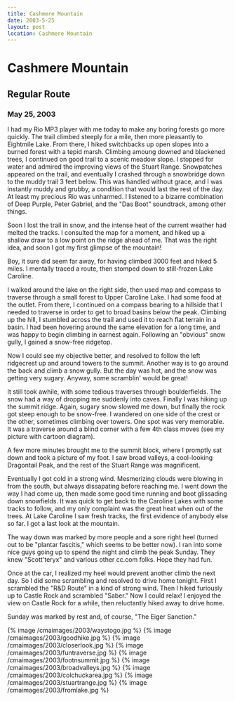 ```yaml
---
title: Cashmere Mountain
date: 2003-5-25
layout: post
location: Cashmere Mountain
---
```


<h1>Cashmere Mountain</h1>
<h2>Regular Route</h2>
<h3>May 25, 2003</h3>

I had my Rio MP3 player with me today to make any boring forests go more quickly.
The trail climbed steeply for a mile, then more pleasantly to Eightmile Lake.
From there, I hiked switchbacks up open slopes into a burned forest with
a tepid marsh. Climbing amoung downed and blackened trees, I continued on
good trail to a scenic meadow slope. I stopped for water and admired the improving
views of the Stuart Range. Snowpatches appeared on the trail, and eventually I
crashed through a snowbridge down to the muddy trail 3 feet below. This was
handled without grace, and I was instantly muddy and grubby, a condition that
would last the rest of the day. At least my precious Rio was unharmed. I listened
to a bizarre combination of Deep Purple, Peter Gabriel, and the "Das Boot" soundtrack,
among other things.


Soon I lost the trail in snow, and the intense heat of the current weather had melted
the tracks. I consulted the map for a moment, and hiked up a shallow draw to a low point
on the ridge ahead of me. That was the right idea, and soon I got my first glimpse
of the mountain!


Boy, it sure did seem far away, for having climbed 3000 feet and hiked 5 miles.
I mentally traced a route, then stomped down to still-frozen Lake Caroline.


I walked around the lake on the right side, then used map and compass to traverse
through a small forest to Upper Caroline Lake. I had some food at the outlet.
From there, I continued on a compass bearing to a hillside that I needed to traverse
in order to get to broad basins below the peak. Climbing up the hill, I stumbled
across the trail and used it to reach flat terrain in a basin. I had been hovering
around the same elevation for a long time, and was happy to begin climbing 
in earnest again. Following an "obvious" snow gully, I gained a snow-free ridgetop.


Now I could see my objective better, and resolved to follow the left ridgecrest
up and around towers to the summit. Another way is to go around the back and climb
a snow gully. But the day was hot, and the snow was getting very sugary. Anyway,
some scramblin' would be great!


It still took awhile, with some tedious traverses through boulderfields. The
snow had a way of dropping me suddenly into caves. Finally I was hiking up the
summit ridge. Again, sugary snow slowed me down, but finally the rock got steep
enough to be snow-free. I wandered on one side of the crest or the other, sometimes
climbing over towers. One spot was very memorable. It was a traverse around a blind
corner with a few 4th class moves (see my picture with cartoon diagram).


A few more minutes brought me to the summit block, where I promptly sat down and
took a picture of my foot. I saw broad valleys, a cool-looking Dragontail
Peak, and the rest of the Stuart Range was magnificent.



Eventually I got cold in a strong wind. Mesmerizing clouds were blowing in from the
south, but always dissapating before reaching me. I went down the way I had come
up, then made some good time running and boot glissading down snowfields. It was
quick to get back to the Caroline Lakes with some tracks to follow, and my only
complaint was the great heat when out of the trees. At Lake Caroline I saw fresh
tracks, the first evidence of anybody else so far. I got a last look 
at the mountain.


The way down was marked by more people and a sore right heel (turned out to be
"plantar fascitis," which seems to be better now). I ran into some nice guys
going up to spend the night and climb the peak Sunday. They knew "Scott'teryx"
and various other cc.com folks. Hope they had fun.


Once at the car, I realized my heel would prevent another climb the next day.
So I did some scrambling and resolved to drive home tonight. First I scrambled
the "R&D Route" in a kind of strong wind. Then I hiked furiously up to
Castle Rock and scrambled "Saber." Now I could relax! I enjoyed the view on
Castle Rock for a while, then reluctantly hiked away to drive home.


Sunday was marked by rest and, of course, "The Eiger Sanction."




{% image /cmaimages/2003/waystogo.jpg %}
{% image /cmaimages/2003/goodhike.jpg %}
{% image /cmaimages/2003/closerlook.jpg %}
{% image /cmaimages/2003/funtraverse.jpg %}
{% image /cmaimages/2003/footnsummit.jpg %}
{% image /cmaimages/2003/broadvalleys.jpg %}
{% image /cmaimages/2003/colchuckarea.jpg %}
{% image /cmaimages/2003/stuartrange.jpg %}
{% image /cmaimages/2003/fromlake.jpg %}


